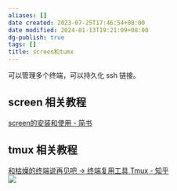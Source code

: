```yaml
---
aliases: []
date created: 2023-07-25T17:46:54+08:00
date modified: 2024-01-13T19:21:09+08:00
dg-publish: true
tags: []
title: screen和tumx
---
```


可以管理多个终端，可以持久化 ssh 链接。
## screen 相关教程
[screen的安装和使用 - 简书](https://www.jianshu.com/p/420569381e74)

## tmux 相关教程
[和枯燥的终端说再见吧 → 终端复用工具 Tmux - 知乎](https://zhuanlan.zhihu.com/p/58668651)  
![](/img/user/resources/attachments/20230725tumx.png)